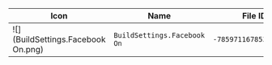 | Icon | Name | File ID |
| ---  | ---  | ---     |
| ![](BuildSettings.Facebook On.png) | `BuildSettings.Facebook On` | `-7859711678534788915` |
